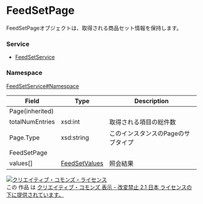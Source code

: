 # FeedSetPage
FeedSetPageオブジェクトは、取得される商品セット情報を保持します。

### Service
+ [FeedSetService](../../services/FeedSetService.md)

### Namespace
[FeedSetService#Namespace](../../services/FeedSetService.md#namespace)


| Field | Type | Description |
|---|---|---|
| Page(inherited)|||
| totalNumEntries| xsd:int| 取得される項目の総件数 |
| Page.Type| xsd:string| このインスタンスのPageのサブタイプ |
| FeedSetPage|||
| values[]| [FeedSetValues](FeedSetValues.md)| 照会結果 |

<a rel="license" href="http://creativecommons.org/licenses/by-nd/2.1/jp/"><img alt="クリエイティブ・コモンズ・ライセンス" style="border-width:0" src="https://i.creativecommons.org/l/by-nd/2.1/jp/88x31.png" /></a><br />この 作品 は <a rel="license" href="http://creativecommons.org/licenses/by-nd/2.1/jp/">クリエイティブ・コモンズ 表示 - 改変禁止 2.1 日本 ライセンスの下に提供されています。</a>
